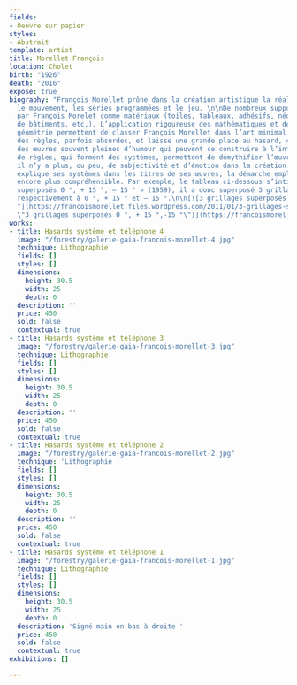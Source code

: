 ```yaml
---
fields:
- Oeuvre sur papier
styles:
- Abstrait
template: artist
title: Morellet François
location: Cholet
birth: "1926"
death: "2016"
expose: true
biography: "François Morellet prône dans la création artistique la réalisation impersonnelle,
  le mouvement, les séries programmées et le jeu. \n\nDe nombreux supports sont utilisés
  par François Morelet comme matériaux (toiles, tableaux, adhésifs, néons, surfaces
  de bâtiments, etc.). L’application rigoureuse des mathématiques et des notions de
  géométrie permettent de classer François Morellet dans l’art minimal. Il invente
  des règles, parfois absurdes, et laisse une grande place au hasard, ce qui donne
  des œuvres souvent pleines d’humour qui peuvent se construire à l’infini. Ces ensembles
  de règles, qui forment des systèmes, permettent de démythifier l’œuvre d’art car
  il n’y a plus, ou peu, de subjectivité et d’émotion dans la création. François Morellet
  explique ses systèmes dans les titres de ses œuvres, la démarche employée est donc
  encore plus compréhensible. Par exemple, le tableau ci-dessous s’intitule « 3 grillages
  superposés 0 °, + 15 °, – 15 ° » (1959), il a donc superposé 3 grillages inclinés
  respectivement à 0 °, + 15 ° et – 15 °.\n\n[![3 grillages superposés 0 °, + 15 °,-15
  °](https://francoismorellet.files.wordpress.com/2011/01/3-grillages-superposc3a9s-0-c2b0-15-c2b0-15-c2b0-1959.jpg?w=640
  \"3 grillages superposés 0 °, + 15 °,-15 °\")](https://francoismorellet.files.wordpress.com/2011/01/3-grillages-superposc3a9s-0-c2b0-15-c2b0-15-c2b0-1959.jpg)"
works:
- title: Hasards système et téléphone 4
  image: "/forestry/galerie-gaia-francois-morellet-4.jpg"
  technique: Lithographie
  fields: []
  styles: []
  dimensions:
    height: 30.5
    width: 25
    depth: 0
  description: ''
  price: 450
  sold: false
  contextual: true
- title: Hasards système et téléphone 3
  image: "/forestry/galerie-gaia-francois-morellet-3.jpg"
  technique: Lithographie
  fields: []
  styles: []
  dimensions:
    height: 30.5
    width: 25
    depth: 0
  description: ''
  price: 450
  sold: false
  contextual: true
- title: Hasards système et téléphone 2
  image: "/forestry/galerie-gaia-francois-morellet-2.jpg"
  technique: 'Lithographie '
  fields: []
  styles: []
  dimensions:
    height: 30.5
    width: 25
    depth: 0
  description: ''
  price: 450
  sold: false
  contextual: true
- title: Hasards système et téléphone 1
  image: "/forestry/galerie-gaia-francois-morellet-1.jpg"
  technique: Lithographie
  fields: []
  styles: []
  dimensions:
    height: 30.5
    width: 25
    depth: 0
  description: 'Signé main en bas à droite '
  price: 450
  sold: false
  contextual: true
exhibitions: []

---
```

